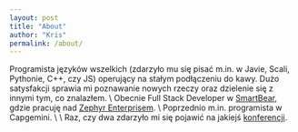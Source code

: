 ```yaml
---
layout: post
title: "About"
author: "Kris"
permalink: /about/
---
```


Programista języków wszelkich (zdarzyło mu się pisać m.in. w Javie, Scali, Pythonie, C++, czy JS) operujący na stałym podłączeniu do kawy. Dużo satysfakcji sprawia mi poznawanie nowych rzeczy oraz dzielenie się z innymi tym, co znalazłem. \\
Obecnie Full Stack Developer w [SmartBear](https://smartbear.com/), gdzie pracuję nad [Zephyr Enterprisem](https://smartbear.com/test-management/zephyr/). \\
Poprzednio m.in. programista w Capgemini. \\
\\
Raz, czy dwa zdarzyło mi się pojawić na jakiejś [konferencji](https://2022.testwarez.pl/speaker/krzysztof-agienczuk/).
